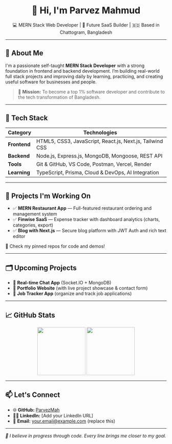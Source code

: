 <h1 align="center">👋 Hi, I'm Parvez Mahmud</h1>

<p align="center">
  💻 MERN Stack Web Developer | 🚀 Future SaaS Builder | 🇧🇩 Based in Chattogram, Bangladesh
</p>

---

## 🧠 About Me

I'm a passionate self-taught **MERN Stack Developer** with a strong foundation in frontend and backend development. I’m building real-world full stack projects and improving daily by learning, practicing, and creating useful software for businesses and people.

> 🎯 **Mission:** To become a top 1% software developer and contribute to the tech transformation of Bangladesh.

---

## 🔧 Tech Stack

| Category     | Technologies |
|--------------|--------------|
| **Frontend** | HTML5, CSS3, JavaScript, React.js, Next.js, Tailwind CSS |
| **Backend**  | Node.js, Express.js, MongoDB, Mongoose, REST API |
| **Tools**    | Git & GitHub, VS Code, Postman, Vercel, Render |
| **Learning** | TypeScript, Prisma, Cloud & DevOps, AI Integration |

---

## 📂 Projects I'm Working On

- ✅ **MERN Restaurant App** — Full-featured restaurant ordering and management system
- ✅ **Finwise SaaS** — Expense tracker with dashboard analytics (charts, categories, export)
- ✅ **Blog with Next.js** — Secure blog platform with JWT Auth and rich text editor

📌 Check my pinned repos for code and demos!

---

## 🗂️ Upcoming Projects

- 🚧 **Real-time Chat App** (Socket.IO + MongoDB)
- 🚀 **Portfolio Website** (with live project showcase & contact form)
- 🧾 **Job Tracker App** (organize and track job applications)

---

## 📈 GitHub Stats

<p align="center">
  <img src="https://github-readme-stats.vercel.app/api?username=ParvezMah&show_icons=true&theme=radical" height="150" />
  <img src="https://github-readme-stats.vercel.app/api/top-langs/?username=ParvezMah&layout=compact&theme=radical" height="150" />
</p>

---

## 📫 Let's Connect

- 🌐 **GitHub:** [ParvezMah](https://github.com/ParvezMah)
- 🧑‍💼 **LinkedIn:** [Add your LinkedIn URL]
- 📧 **Email:** your.email@example.com (replace this)

---

_🚀 I believe in progress through code. Every line brings me closer to my goal._

